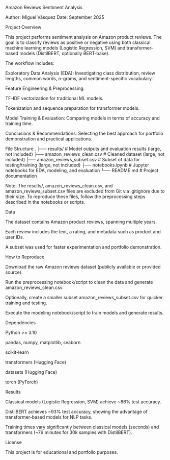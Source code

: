 Amazon Reviews Sentiment Analysis

Author: Miguel Vásquez
Date: September 2025

Project Overview

This project performs sentiment analysis on Amazon product reviews. The goal is to classify reviews as positive or negative using both classical machine learning models (Logistic Regression, SVM) and transformer-based models (DistilBERT, optionally BERT-base).

The workflow includes:

Exploratory Data Analysis (EDA): Investigating class distribution, review lengths, common words, n-grams, and sentiment-specific vocabulary.

Feature Engineering & Preprocessing:

TF-IDF vectorization for traditional ML models.

Tokenization and sequence preparation for transformer models.

Model Training & Evaluation: Comparing models in terms of accuracy and training time.

Conclusions & Recommendations: Selecting the best approach for portfolio demonstration and practical applications.

File Structure
.
├── results/                  # Model outputs and evaluation results (large, not included)
├── amazon_reviews_clean.csv  # Cleaned dataset (large, not included)
├── amazon_reviews_subset.csv # Subset of data for testing/training (large, not included)
├── notebooks.ipynb           # Jupyter notebooks for EDA, modeling, and evaluation
└── README.md                 # Project documentation


Note: The results/, amazon_reviews_clean.csv, and amazon_reviews_subset.csv files are excluded from Git via .gitignore due to their size.
To reproduce these files, follow the preprocessing steps described in the notebooks or scripts.

Data

The dataset contains Amazon product reviews, spanning multiple years.

Each review includes the text, a rating, and metadata such as product and user IDs.

A subset was used for faster experimentation and portfolio demonstration.

How to Reproduce

Download the raw Amazon reviews dataset (publicly available or provided source).

Run the preprocessing notebook/script to clean the data and generate amazon_reviews_clean.csv.

Optionally, create a smaller subset amazon_reviews_subset.csv for quicker training and testing.

Execute the modeling notebook/script to train models and generate results.

Dependencies

Python >= 3.10

pandas, numpy, matplotlib, seaborn

scikit-learn

transformers (Hugging Face)

datasets (Hugging Face)

torch (PyTorch)

Results

Classical models (Logistic Regression, SVM) achieve ~86% test accuracy.

DistilBERT achieves ~93% test accuracy, showing the advantage of transformer-based models for NLP tasks.

Training times vary significantly between classical models (seconds) and transformers (~76 minutes for 30k samples with DistilBERT).

License

This project is for educational and portfolio purposes.